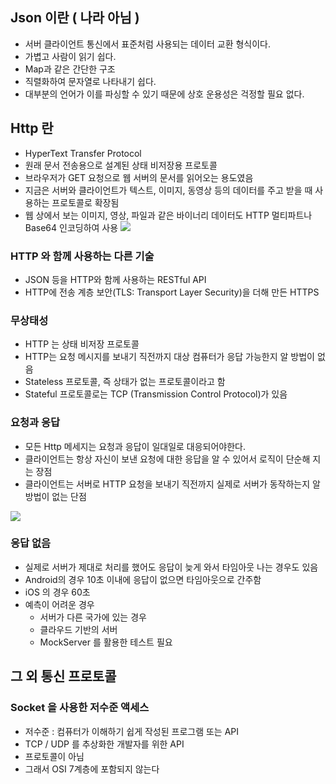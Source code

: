 ## Json 이란 ( 나라 아님 )
- 서버 클라이언트 통신에서 표준처럼 사용되는 데이터 교환 형식이다.
- 가볍고 사람이 읽기 쉽다.
- Map과 같은 간단한 구조
- 직렬화하여 문자열로 나타내기 쉽다.
- 대부분의 언어가 이를 파싱할 수 있기 때문에 상호 운용성은 걱정할 필요 없다.

## Http 란
- HyperText Transfer Protocol    
- 원래 문서 전송용으로 설계된 상태 비저장용 프로토콜
- 브라우저가 GET 요청으로 웹 서버의 문서를 읽어오는 용도였음    
- 지금은 서버와 클라이언트가 텍스트, 이미지, 동영상 등의 데이터를 주고 받을 때 사용하는 프로토콜로 확장됨
- 웹 상에서 보는 이미지, 영상, 파일과 같은 바이너리 데이터도 HTTP 멀티파트나 Base64 인코딩하여 사용
![](https://lh7-rt.googleusercontent.com/slidesz/AGV_vUc38W6AJlhtrbGoeHvSBDwwwnwV2j69dInpxJXVqzFBNu4w-dYyr8-odr-QzyKd0B2I0XSA20-AJqCrlj7MCT7HFtw0tduVDUG8ZQkJl-cXmma5fzl0IOY4HCSkJ_aHL_WoCoM_4awUO91YpAYCA-ri3YGNIvIQ=s2048?key=wXbCo-AyDSP1dsscbhnmFA)

### HTTP 와 함께 사용하는 다른 기술
- JSON 등을 HTTP와 함께 사용하는 RESTful API
- HTTP에 전송 계층 보안(TLS: Transport Layer Security)을 더해 만든 HTTPS

### 무상태성
- HTTP 는 상태 비저장 프로토콜
- HTTP는 요청 메시지를 보내기 직전까지 대상 컴퓨터가 응답 가능한지 알 방법이 없음
- Stateless 프로토콜, 즉 상태가 없는 프로토콜이라고 함
- Stateful 프로토콜로는 TCP (Transmission Control Protocol)가 있음

### 요청과 응답
- 모든 Http 메세지는 요청과 응답이 일대일로 대응되어야한다.
- 클라이언트는 항상 자신이 보낸 요청에 대한 응답을 알 수 있어서 로직이 단순해 지는 장점
- 클라이언트는 서버로 HTTP 요청을 보내기 직전까지 실제로 서버가 동작하는지 알 방법이 없는 단점

![](https://lh7-rt.googleusercontent.com/slidesz/AGV_vUf6UnFxSY91wtzF3uAXkTPYz2wKolwA49Rt2SsqZA7jQ91U8NomjFmJJoYr3TGe3Bm6QdWv3yagZD0WZLS3XydlB7tvv96s597KTP-gKGlDwhTA99l3a2ubfl1D1zl85ACFX0oVnQxRxDyCmhgUilPFY_OlF1lc=s2048?key=wXbCo-AyDSP1dsscbhnmFA)

### 응답 없음
- 실제로 서버가 제대로 처리를 했어도 응답이 늦게 와서 타임아웃 나는 경우도 있음
- Android의 경우 10초 이내에 응답이 없으면 타임아웃으로 간주함
- iOS 의 경우 60초
- 예측이 어려운 경우
	- 서버가 다른 국가에 있는 경우
	- 클라우드 기반의 서버
	- MockServer 를 활용한 테스트 필요

## 그 외 통신 프로토콜
### Socket 을 사용한 저수준 액세스
- 저수준 : 컴퓨터가 이해하기 쉽게 작성된 프로그램 또는 API
- TCP / UDP 를 추상화한 개발자를 위한 API
- 프로토콜이 아님
- 그래서 OSI 7계층에 포함되지 않는다
